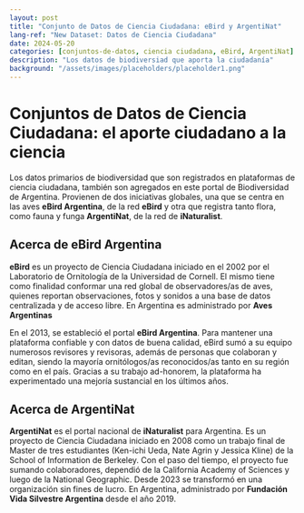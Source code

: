 ```yaml
---
layout: post
title: "Conjunto de Datos de Ciencia Ciudadana: eBird y ArgentiNat"
lang-ref: "New Dataset: Datos de Ciencia Ciudadana"
date: 2024-05-20
categories: [conjuntos-de-datos, ciencia ciudadana, eBird, ArgentiNat]
description: "Los datos de biodiversiad que aporta la ciudadanía"
background: "/assets/images/placeholders/placeholder1.png"
---
```


# Conjuntos de Datos de Ciencia Ciudadana: el aporte ciudadano a la ciencia

Los datos primarios de biodiversidad que son registrados en plataformas de ciencia ciudadana, también son agregados en este portal de Biodiversidad de Argentina. Provienen de dos iniciativas globales, una que se centra en las aves **eBird Argentina**, de la red **eBird** y otra que registra tanto flora, como fauna y funga **ArgentiNat**, de la red de **iNaturalist**.

## Acerca de eBird Argentina

**eBird** es un proyecto de Ciencia Ciudadana iniciado en el 2002 por el Laboratorio de Ornitología de la Universidad de Cornell. El mismo tiene como finalidad conformar una red global de observadores/as de aves, quienes reportan observaciones, fotos y sonidos a una base de datos centralizada y de acceso libre. En Argentina es administrado por **Aves Argentinas**

En el 2013, se estableció el portal **eBird Argentina**. Para mantener una plataforma confiable y con datos de buena calidad, eBird sumó a su equipo numerosos revisores y revisoras, además de personas que colaboran y editan, siendo la mayoría ornitólogos/as reconocidos/as tanto en su región como en el país. Gracias a su trabajo ad-honorem, la plataforma ha experimentado una mejoría sustancial en los últimos años.

## Acerca de ArgentiNat

**ArgentiNat** es el portal nacional de **iNaturalist** para Argentina. Es un proyecto de Ciencia Ciudadana iniciado en 2008 como un trabajo final de Master de tres estudiantes (Ken-ichi Ueda, Nate Agrin y Jessica Kline) de la School of Information de Berkeley. Con el paso del tiempo, el proyecto fue sumando colaboradores, dependió de la California Academy of Sciences y luego de la National Geographic. Desde 2023 se transformó en una organización sin fines de lucro. En Argentina, administrado por **Fundación Vida Silvestre Argentina** desde el año 2019. 


